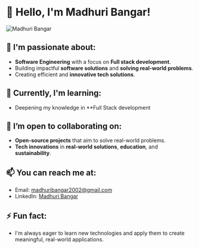 

# 👋 Hello, I'm Madhuri Bangar!
![Madhuri Bangar](Madhuri_Bangar.png)

## 👀 I'm passionate about:
- **Software Engineering** with a focus on **Full stack development**.
- Building impactful **software solutions** and **solving real-world problems**.
- Creating efficient and **innovative tech solutions**.

## 🌱 Currently, I'm learning:
- Deepening my knowledge in **Full Stack development

## 💞️ I’m open to collaborating on:
- **Open-source projects** that aim to solve real-world problems.
- **Tech innovations** in **real-world solutions**, **education**, and **sustainability**.

## 📫 You can reach me at:
- Email: [madhuribangar2002@gmail.com](mailto:madhuribangar2002@gmail.com)
- LinkedIn: [Madhuri Bangar](https://www.linkedin.com/in/madhuribangar)


## ⚡ Fun fact:
- I'm always eager to learn new technologies and apply them to create meaningful, real-world applications.
